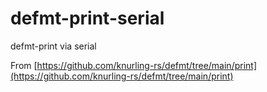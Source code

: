 # defmt-print-serial

defmt-print via serial

From [https://github.com/knurling-rs/defmt/tree/main/print](https://github.com/knurling-rs/defmt/tree/main/print)
